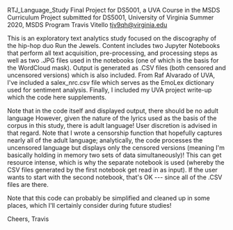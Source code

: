  RTJ_Language_Study
 Final Project for DS5001, a UVA Course in the MSDS Curriculum
 Project submitted for DS5001, University of Virginia
 Summer 2020, MSDS Program
 Travis Vitello
 tjv9qh@virginia.edu



 This is an exploratory text analytics study focused on the discography of the hip-hop duo Run the Jewels.
 Content includes two Jupyter Notebooks that perform all text acquisition, pre-processing, and processing steps
 as well as two .JPG files used in the notebooks (one of which is the basis for the WordCloud mask).
 Output is generated as .CSV files (both censored and uncensored versions) which is also included.
 From Raf Alvarado of UVA, I've included a salex_nrc.csv file which serves as the EmoLex dictionary used for sentiment analysis.
 Finally, I included my UVA project write-up which the code here supplements.

 Note that in the code itself and displayed output, there should be no adult language
 However, given the nature of the lyrics used as the basis of the corpus in this study, there is adult language!
 User discretion is advised in that regard. Note that I wrote a censorship function that hopefully
 captures nearly all of the adult language; analytically, the code processes the uncensored language
 but displays only the censored versions (meaning I'm basically holding in memory two sets of data simultaneously)!
 This can get resource intense, which is why the separate notebook is used (whereby the CSV files generated by the first notebook
 get read in as input).  If the user wants to start with the second notebook, that's OK --- since all of the .CSV files are there.


 Note that this code can probably be simplified and cleaned up in some places, which I'll certainly consider during future studies!

 Cheers,
 Travis

